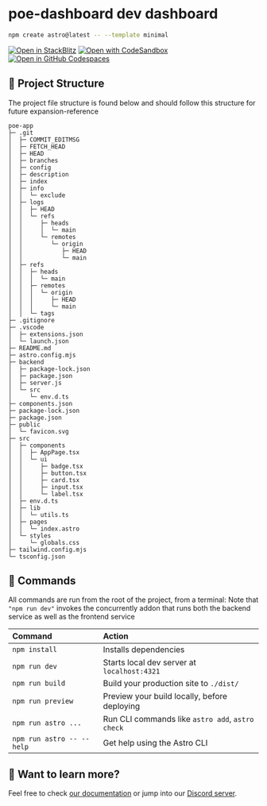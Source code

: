 # poe-dashboard dev dashboard

```sh
npm create astro@latest -- --template minimal
```

[![Open in StackBlitz](https://developer.stackblitz.com/img/open_in_stackblitz.svg)](https://stackblitz.com/github/withastro/astro/tree/latest/examples/minimal)
[![Open with CodeSandbox](https://assets.codesandbox.io/github/button-edit-lime.svg)](https://codesandbox.io/p/sandbox/github/withastro/astro/tree/latest/examples/minimal)
[![Open in GitHub Codespaces](https://github.com/codespaces/badge.svg)](https://codespaces.new/withastro/astro?devcontainer_path=.devcontainer/minimal/devcontainer.json)


## 🚀 Project Structure

The project file structure is found below and should follow this structure for future expansion-reference

```text
poe-app
├─ .git
│  ├─ COMMIT_EDITMSG
│  ├─ FETCH_HEAD
│  ├─ HEAD
│  ├─ branches
│  ├─ config
│  ├─ description
│  ├─ index
│  ├─ info
│  │  └─ exclude
│  ├─ logs
│  │  ├─ HEAD
│  │  └─ refs
│  │     ├─ heads
│  │     │  └─ main
│  │     └─ remotes
│  │        └─ origin
│  │           ├─ HEAD
│  │           └─ main
│  ├─ refs
│  │  ├─ heads
│  │  │  └─ main
│  │  ├─ remotes
│  │  │  └─ origin
│  │  │     ├─ HEAD
│  │  │     └─ main
│  │  └─ tags
├─ .gitignore
├─ .vscode
│  ├─ extensions.json
│  └─ launch.json
├─ README.md
├─ astro.config.mjs
├─ backend
│  ├─ package-lock.json
│  ├─ package.json
│  ├─ server.js
│  └─ src
│     └─ env.d.ts
├─ components.json
├─ package-lock.json
├─ package.json
├─ public
│  └─ favicon.svg
├─ src
│  ├─ components
│  │  ├─ AppPage.tsx
│  │  └─ ui
│  │     ├─ badge.tsx
│  │     ├─ button.tsx
│  │     ├─ card.tsx
│  │     ├─ input.tsx
│  │     └─ label.tsx
│  ├─ env.d.ts
│  ├─ lib
│  │  └─ utils.ts
│  ├─ pages
│  │  └─ index.astro
│  └─ styles
│     └─ globals.css
├─ tailwind.config.mjs
└─ tsconfig.json

```

## 🧞 Commands

All commands are run from the root of the project, from a terminal:
Note that `"npm run dev"` invokes the concurrently addon that runs both the backend service as well as the frontend service

| Command                   | Action                                           |
| :------------------------ | :----------------------------------------------- |
| `npm install`             | Installs dependencies                            |
| `npm run dev`             | Starts local dev server at `localhost:4321`      |
| `npm run build`           | Build your production site to `./dist/`          |
| `npm run preview`         | Preview your build locally, before deploying     |
| `npm run astro ...`       | Run CLI commands like `astro add`, `astro check` |
| `npm run astro -- --help` | Get help using the Astro CLI                     |

## 👀 Want to learn more?

Feel free to check [our documentation](https://docs.astro.build) or jump into our [Discord server](https://astro.build/chat).

```


```